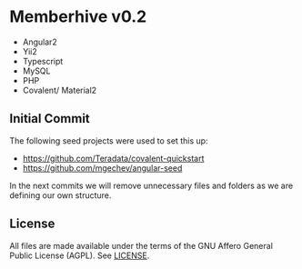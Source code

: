 # Memberhive v0.2

- Angular2
- Yii2
- Typescript
- MySQL
- PHP
- Covalent/ Material2

## Initial Commit

The following seed projects were used to set this up:
- https://github.com/Teradata/covalent-quickstart
- https://github.com/mgechev/angular-seed

In the next commits we will remove unnecessary files and folders
 as we are defining our own structure.
 
## License
All files are made available under the terms of the GNU Affero General Public License (AGPL). See [LICENSE](https://github.com/digitaldeacon/memberhive/blob/master/LICENSE).
